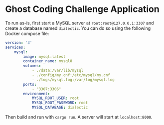 # Ghost Coding Challenge Application

To run as-is, first start a MySQL server at `root:root@127.0.0.1:3307` and
create a database named `dialectic`. You can do so using the following Docker
compose file:

```yaml
version: '3'
services:
    mysql:
        image: mysql:latest
        container_name: mysql8
        volumes:
            - ./data:/var/lib/mysql
            - ./config/my.cnf:/etc/mysql/my.cnf
            - ./logs/mysql.log:/var/log/mysql.log
        ports:
            - "3307:3306"
        environment:
            MYSQL_ROOT_USER: root
            MYSQL_ROOT_PASSWORD: root
            MYSQL_DATABASE: dialectic
```

Then build and run with `cargo run`. A server will start at `localhost:8000`.